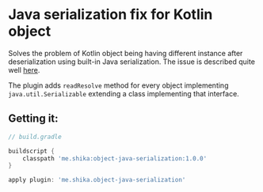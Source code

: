 # Java serialization fix for Kotlin object

Solves the problem of Kotlin object being having different instance after deserialization using built-in Java serialization.
The issue is described quite well [here](https://blog.stylingandroid.com/kotlin-serializable-objects/).

The plugin adds `readResolve` method for every object implementing `java.util.Serializable` extending a class implementing that interface.

## Getting it:

```groovy
// build.gradle

buildscript {
    classpath 'me.shika:object-java-serialization:1.0.0'
}

apply plugin: 'me.shika.object-java-serialization'
```
